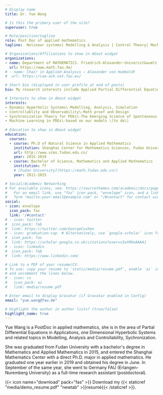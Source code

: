 ```yaml
---
# Display name
title: Dr. Yue Wang

# Is this the primary user of the site?
superuser: true

# Role/position/tagline
role: Post Doc of applied mathematics
tagline:  Nolinear systems| Modelling & Analysis | Control Theory| Machine Learning

# Organizations/Affiliations to show in About widget
organizations:
- name: Department of MATHEMATICS. Friedrich-Alexander-Universit&aumlt Erlangen-N&uumlrnberg. 91058 Erlangen \- Germany
  url: https://www.math.fau.de/
# - name: Chair in Applied Analysis – Alexander von Humboldt
#  url: https://caa-avh.nat.fau.eu/

# Short bio (displayed in user profile at end of posts)
bio: My research interests include Applied Partial Differential Equations (PDEs), Modelling and Analysis, Control Design and Data Sciences.

# Interests to show in About widget
interests:
- Dynamic Hyperbolic Systems\-Modelling, Analysis, Simulation
- Controllablity and Observability\-Math proof and Design
- Synchronization Theory for PDEs\-The Emerging Science of Spontaneous Order, related to Control Theory
- Machine Learning in PDEs\-based on our models \(to do\)
 
# Education to show in About widget
education:
  courses:
  - course: Ph.D of Natural Science in Applied Mathematics
    institution: Shanghai Center for Mathematics Sciences, Fudan University
    url: http://www.scms.fudan.edu.cn/
    year: 2015-2019
  - course: Bachelor of Science, Mathematics and Applied Mathematics
    institution: ff
    # [Fudan University](https://math.fudan.edu.cn/)
    year: 2011-2015

# Social/Academic Networking
# For available icons, see: https://sourcethemes.com/academic/docs/page-builder/#icons
#   For an email link, use "fas" icon pack, "envelope" icon, and a link in the
#   form "mailto:your-email@example.com" or "/#contact" for contact widget.
social:
- icon: envelope
  icon_pack: fas
  link: '/#contact'
# - icon: twitter
#  icon_pack: fab
#  link: https://twitter.com/GeorgeCushen
# - icon: graduation-cap  # Alternatively, use `google-scholar` icon from `ai` icon pack
#  icon_pack: fas
#  link: https://scholar.google.co.uk/citations?user=sIwtMXoAAAAJ
# - icon: linkedin
#  icon_pack: fab
#  link: https://www.linkedin.com/

# Link to a PDF of your resume/CV.
# To use: copy your resume to `static/media/resume.pdf`, enable `ai` icons in `params.toml`, 
# and uncomment the lines below.
# - icon: cv
#   icon_pack: ai
#   link: media/resume.pdf

# Enter email to display Gravatar (if Gravatar enabled in Config)
email: "yue.wang@fau.de"

# Highlight the author in author lists? (true/false)
highlight_name: true
---
```


Yue Wang is a PostDoc in applied mathematics, she is in the area of Partial Differential Equations in Applications, one Dimensional Hyperbolic Systems and related topics in Modelling, Analysis and Controllability, Sychronization. 

She was graduated from Fudan University with a bachelor's degree in Mathematics and Applied Mathematics in 2015, and entered the Shanghai Mathematics Center with a direct Ph.D. major in applied mathematics. He graduated one year earlier in 2019 and obtained his degree in June. In September of the same year, she went to Germany FAU (Erlangen-Nuremberg University) as a full-time research assistant (postdoctoral).




{{< icon name="download" pack="fas" >}} Download my {{< staticref "media/demo_resume.pdf" "newtab" >}}resumé{{< /staticref >}}.
